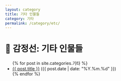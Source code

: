 ```yaml
---
layout: category
title: 기타 인물들
category: 기타
permalink: /category/etc/
---
```


<h1>📜 감정선: 기타 인물들</h1>

<ul>
  {% for post in site.categories.기타 %}
    <li>
      <a href="{{ post.url }}">{{ post.title }}</a> ({{ post.date | date: "%Y.%m.%d" }})
    </li>
  {% endfor %}
</ul>
